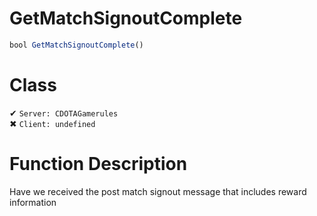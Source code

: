# GetMatchSignoutComplete
```js
bool GetMatchSignoutComplete()
```
# Class
✔ `Server: CDOTAGamerules`  
✖ `Client: undefined`  

# Function Description
Have we received the post match signout message that includes reward information
